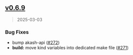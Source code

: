 
<a name="v0.6.9"></a>
## [v0.6.9](https://github.com/akash-network/provider/compare/v0.6.8...v0.6.9)

> 2025-03-03

### Bug Fixes

* bump akash-api ([#272](https://github.com/akash-network/provider/issues/272))
* **build:** move kind variables into dedicated make file ([#271](https://github.com/akash-network/provider/issues/271))

